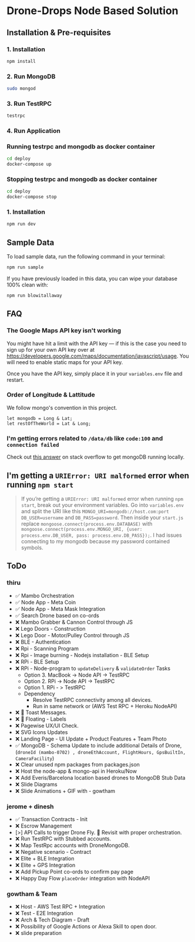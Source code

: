 # Drone-Drops Node Based Solution

## Installation & Pre-requisites

### 1. Installation

```bash
npm install
```

### 2. Run MongoDB

```bash
sudo mongod
```

### 3. Run TestRPC

```bash
testrpc
```

### 4. Run Application


### Running testrpc and mongodb as docker container
```bash
cd deploy
docker-compose up
```


### Stopping testrpc and mongodb as docker container
```bash
cd deploy
docker-compose stop
```


### 1. Installation

```bash
npm run dev
```



## Sample Data

To load sample data, run the following command in your terminal:

```bash
npm run sample
```

If you have previously loaded in this data, you can wipe your database 100% clean with:

```bash
npm run blowitallaway
```

## FAQ

### The Google Maps API key isn't working

You might have hit a limit with the API key — if this is the case you need to sign up for your own API key over at <https://developers.google.com/maps/documentation/javascript/usage>. 
You will need to enable static maps for your API key.

Once you have the API key, simply place it in your `variables.env` file and restart.

### Order of Longitude & Lattitude
We follow mongo's convention in this project.
```
let mongodb = Long & Lat;
let restOfTheWorld = Lat & Long;
```
### I'm getting errors related to `/data/db` like `code:100` and `connection failed`

Check out [this answer](https://stackoverflow.com/questions/7948789/mongodb-mongod-complains-that-there-is-no-data-db-folder#answer-7948986) on stack overflow to get mongoDB running locally.

## I'm getting a `URIError: URI malformed` error when running `npm start`

> If you’re getting a `URIError: URI malformed` error when running `npm start`, break out your environment variables. Go into `variables.env` and split the URI like this `MONGO_URI=mongodb://host.com:port` `DB_USER=username` and `DB_PASS=password`. Then inside your `start.js` replace `mongoose.connect(process.env.DATABASE)` with `mongoose.connect(process.env.MONGO_URI, {user: process.env.DB_USER, pass: process.env.DB_PASS});`. I had issues connecting to my mongodb because my password contained symbols.


## ToDo

### thiru
- ✅ Mambo Orchestration
- ✅ Node App - Meta Coin
- ✅ Node App - Meta Mask Integration
- ✅ Search Drone based on co-ords
- ❌ Mambo Grabber & Cannon Control through JS
- ❌ Lego Doors - Construction
- ❌ Lego Door - Motor/Pulley Control through JS
- ❌ BLE - Authentication
- ❌ Rpi - Scanning Program
- ❌ Rpi - Image burning - Nodejs installation - BLE Setup
- ❌ RPi - BLE Setup
- ❌ RPi - Node-program to `updateDelivery` & `validateOrder` Tasks
    - Option 3. MacBook -> Node API -> TestRPC
    - Option 2. RPi -> Node API -> TestRPC
    - Option 1. RPi - > TestRPC
    - Dependency
        - Resolve TestRPC connectivity among all devices. 
        - Run in same network or (AWS Test RPC + Heroku NodeAPI)
- ❌ 💄 Toast Messages.
- ❌ 💄 Floating - Labels
- ❌ Pagewise UX/UI Check. 
- ❌ SVG Icons Updates
- ❌ Landing Page - UI Update + Product Features + Team Photo
- ✅ MongoDB - Schema Update to include additional Details of Drone, (`droneId (mambo-0702) , droneEthAccount, FlightHours, GpsBuiltIn, CameraFacility`)
- ❌ Clear unused npm packages from packages.json
- ❌ Host the node-app & mongo-api in Heroku/Now
- ❌ Add Everis/Barcelona location based drones to MongoDB Stub Data
- ❌ Slide Diagrams
- ❌ Slide Animations + GIF with - gowtham

### jerome + dinesh
- ✅ Transaction Contracts - Init
- ❌ Escrow Management
- [>] API Calls to trigger Drone Fly. 🎫 Revisit with proper orchestration.
- ❌ Run TestRPC with Stubbed accounts.
- ❌ Map TestRpc accounts with DroneMongoDB.
- ❌ Negative scenario - Contract
- ❌ Elite + BLE Integration
- ❌ Elite + GPS Integration
- ❌ Add Pickup Point co-ords to confirm pay page
- ❌ Happy Day Flow `placeOrder` integration with NodeAPI


### gowtham & Team
- ❌ Host - AWS Test RPC + Integration
- ❌ Test - E2E Integration
- ❌ Arch & Tech Diagram - Draft
- ❌ Possibility of Google Actions or Alexa Skill to open door.
- ❌ slide preparation
